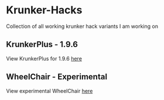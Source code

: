 # Krunker-Hacks
Collection of all working krunker hack variants I am working on

## KrunkerPlus - 1.9.6

View KrunkerPlus for 1.9.6 [here](https://github.com/Katistic/Krunker-Hacks/tree/KrunkerPlus)

## WheelChair - Experimental

View experimental WheelChair [here](https://github.com/Katistic/Krunker-Hacks/tree/WheelChair)
